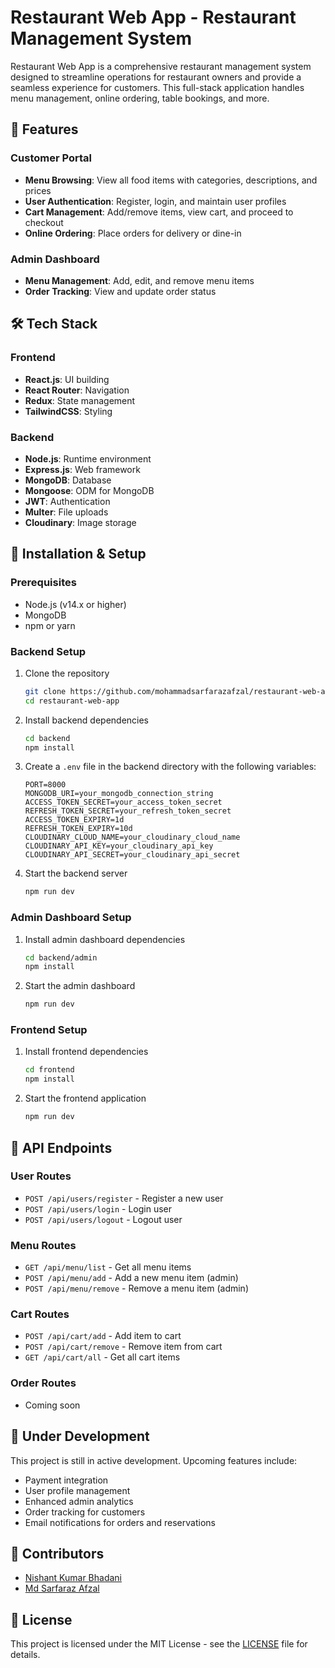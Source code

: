 # Restaurant Web App - Restaurant Management System

Restaurant Web App is a comprehensive restaurant management system designed to streamline operations for restaurant owners and provide a seamless experience for customers. This full-stack application handles menu management, online ordering, table bookings, and more.

## 🚀 Features

### Customer Portal
- **Menu Browsing**: View all food items with categories, descriptions, and prices
- **User Authentication**: Register, login, and maintain user profiles
- **Cart Management**: Add/remove items, view cart, and proceed to checkout
- **Online Ordering**: Place orders for delivery or dine-in

### Admin Dashboard
- **Menu Management**: Add, edit, and remove menu items
- **Order Tracking**: View and update order status

## 🛠️ Tech Stack

### Frontend
- **React.js**: UI building
- **React Router**: Navigation
- **Redux**: State management
- **TailwindCSS**: Styling

### Backend
- **Node.js**: Runtime environment
- **Express.js**: Web framework
- **MongoDB**: Database
- **Mongoose**: ODM for MongoDB
- **JWT**: Authentication
- **Multer**: File uploads
- **Cloudinary**: Image storage

## 🔧 Installation & Setup

### Prerequisites
- Node.js (v14.x or higher)
- MongoDB
- npm or yarn

### Backend Setup
1. Clone the repository
   ```bash
   git clone https://github.com/mohammadsarfarazafzal/restaurant-web-app.git
   cd restaurant-web-app
   ```

2. Install backend dependencies
   ```bash
   cd backend
   npm install
   ```

3. Create a `.env` file in the backend directory with the following variables:
   ```
   PORT=8000
   MONGODB_URI=your_mongodb_connection_string
   ACCESS_TOKEN_SECRET=your_access_token_secret
   REFRESH_TOKEN_SECRET=your_refresh_token_secret
   ACCESS_TOKEN_EXPIRY=1d
   REFRESH_TOKEN_EXPIRY=10d
   CLOUDINARY_CLOUD_NAME=your_cloudinary_cloud_name
   CLOUDINARY_API_KEY=your_cloudinary_api_key
   CLOUDINARY_API_SECRET=your_cloudinary_api_secret
   ```

4. Start the backend server
   ```bash
   npm run dev
   ```

### Admin Dashboard Setup
1. Install admin dashboard dependencies
   ```bash
   cd backend/admin
   npm install
   ```

2. Start the admin dashboard
   ```bash
   npm run dev
   ```

### Frontend Setup
1. Install frontend dependencies
   ```bash
   cd frontend
   npm install
   ```

2. Start the frontend application
   ```bash
   npm run dev
   ```

## 📝 API Endpoints

### User Routes
- `POST /api/users/register` - Register a new user
- `POST /api/users/login` - Login user
- `POST /api/users/logout` - Logout user

### Menu Routes
- `GET /api/menu/list` - Get all menu items
- `POST /api/menu/add` - Add a new menu item (admin)
- `POST /api/menu/remove` - Remove a menu item (admin)

### Cart Routes
- `POST /api/cart/add` - Add item to cart
- `POST /api/cart/remove` - Remove item from cart
- `GET /api/cart/all` - Get all cart items

### Order Routes
- Coming soon

## 🚧 Under Development

This project is still in active development. Upcoming features include:

- Payment integration
- User profile management
- Enhanced admin analytics
- Order tracking for customers
- Email notifications for orders and reservations

## 👥 Contributors

- [Nishant Kumar Bhadani](https://github.com/NishantkumarBhadani)
- [Md Sarfaraz Afzal](https://github.com/mohammadsarfarazafzal)

## 📄 License

This project is licensed under the MIT License - see the [LICENSE](LICENSE) file for details.
